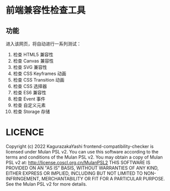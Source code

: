 # 前端兼容性检查工具

## 功能

进入该网页，将自动进行一系列测试：

01. 检查 HTML5 兼容性
02. 检查 Canvas 兼容性
03. 检查 SVG 兼容性
04. 检查 CSS Keyframes 动画
05. 检查 CSS Transition 动画
06. 检查 CSS 选择器
07. 检查 ES6 兼容性
08. 检查 Event 事件
09. 检查 自定义元素
10. 检查 Storage 存储

# LICENCE

Copyright (c) 2022 KagurazakaYashi frontend-compatibility-checker is licensed under Mulan PSL v2. You can use this software according to the terms and conditions of the Mulan PSL v2. You may obtain a copy of Mulan PSL v2 at: http://license.coscl.org.cn/MulanPSL2 THIS SOFTWARE IS PROVIDED ON AN "AS IS" BASIS, WITHOUT WARRANTIES OF ANY KIND, EITHER EXPRESS OR IMPLIED, INCLUDING BUT NOT LIMITED TO NON-INFRINGEMENT, MERCHANTABILITY OR FIT FOR A PARTICULAR PURPOSE. See the Mulan PSL v2 for more details.
